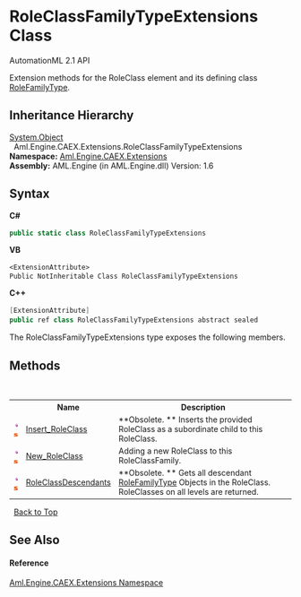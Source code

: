 # RoleClassFamilyTypeExtensions Class
AutomationML 2.1 API 

Extension methods for the RoleClass element and its defining class <a href="T_Aml_Engine_CAEX_RoleFamilyType">RoleFamilyType</a>.


## Inheritance Hierarchy
<a href="https://docs.microsoft.com/dotnet/api/system.object" target="_parent" rel="noopener noreferrer">System.Object</a><br />&nbsp;&nbsp;Aml.Engine.CAEX.Extensions.RoleClassFamilyTypeExtensions<br />
**Namespace:**&nbsp;<a href="N_Aml_Engine_CAEX_Extensions">Aml.Engine.CAEX.Extensions</a><br />**Assembly:**&nbsp;AML.Engine (in AML.Engine.dll) Version: 1.6

## Syntax

**C#**<br />
``` C#
public static class RoleClassFamilyTypeExtensions
```

**VB**<br />
``` VB
<ExtensionAttribute>
Public NotInheritable Class RoleClassFamilyTypeExtensions
```

**C++**<br />
``` C++
[ExtensionAttribute]
public ref class RoleClassFamilyTypeExtensions abstract sealed
```

The RoleClassFamilyTypeExtensions type exposes the following members.


## Methods
&nbsp;<table><tr><th></th><th>Name</th><th>Description</th></tr><tr><td>![Public method](media/pubmethod.gif "Public method")![Static member](media/static.gif "Static member")</td><td><a href="M_Aml_Engine_CAEX_Extensions_RoleClassFamilyTypeExtensions_Insert_RoleClass">Insert_RoleClass</a></td><td> **Obsolete. **
Inserts the provided RoleClass as a subordinate child to this RoleClass.</td></tr><tr><td>![Public method](media/pubmethod.gif "Public method")![Static member](media/static.gif "Static member")</td><td><a href="M_Aml_Engine_CAEX_Extensions_RoleClassFamilyTypeExtensions_New_RoleClass">New_RoleClass</a></td><td>
Adding a new RoleClass to this RoleClassFamily.</td></tr><tr><td>![Public method](media/pubmethod.gif "Public method")![Static member](media/static.gif "Static member")</td><td><a href="M_Aml_Engine_CAEX_Extensions_RoleClassFamilyTypeExtensions_RoleClassDescendants">RoleClassDescendants</a></td><td> **Obsolete. **
Gets all descendant <a href="T_Aml_Engine_CAEX_RoleFamilyType">RoleFamilyType</a> Objects in the RoleClass. RoleClasses on all levels are returned.</td></tr></table>&nbsp;
<a href="#roleclassfamilytypeextensions-class">Back to Top</a>

## See Also


#### Reference
<a href="N_Aml_Engine_CAEX_Extensions">Aml.Engine.CAEX.Extensions Namespace</a><br />